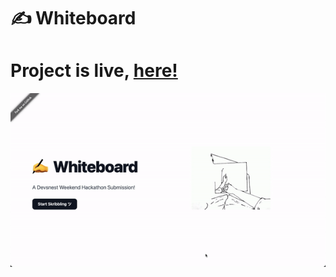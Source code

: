# ✍️ Whiteboard

# Project is live, [here!](https://thatbeautifuldream.github.io/whiteboard/)

![Landing Page](https://github.com/thatbeautifuldream/whiteboard/blob/main/landing-page.gif)
